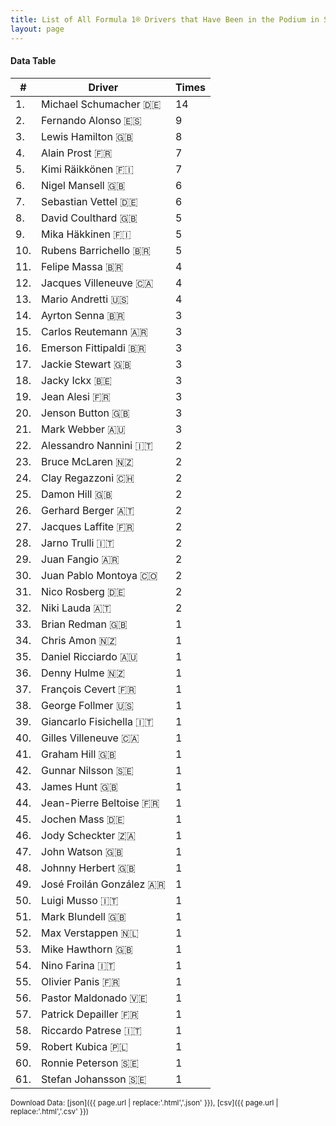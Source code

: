 ```yaml
---
title: List of All Formula 1® Drivers that Have Been in the Podium in Spain
layout: page
---
```


<canvas id="chart" width="400" height="180"></canvas>
<script>
var data = {
    "datasets": [
        {
            "backgroundColor": "#f3a935",
            "borderColor": "#f68639",
            "borderWidth": 1,
            "data": [
                14.0,
                9.0,
                8.0,
                7.0,
                7.0,
                6.0,
                6.0,
                5.0,
                5.0,
                5.0,
                4.0,
                4.0,
                4.0,
                3.0,
                3.0,
                3.0,
                3.0,
                3.0,
                3.0,
                3.0,
                3.0,
                2.0,
                2.0,
                2.0,
                2.0,
                2.0,
                2.0,
                2.0,
                2.0,
                2.0,
                2.0,
                2.0,
                1.0,
                1.0,
                1.0,
                1.0,
                1.0,
                1.0,
                1.0,
                1.0,
                1.0,
                1.0,
                1.0,
                1.0,
                1.0,
                1.0,
                1.0,
                1.0,
                1.0,
                1.0,
                1.0,
                1.0,
                1.0,
                1.0,
                1.0,
                1.0,
                1.0,
                1.0,
                1.0,
                1.0,
                1.0
            ],
            "label": "Times"
        }
    ],
    "labels": [
        "Michael Schumacher 🇩🇪",
        "Fernando Alonso 🇪🇸",
        "Lewis Hamilton 🇬🇧",
        "Alain Prost 🇫🇷",
        "Kimi Räikkönen 🇫🇮",
        "Nigel Mansell 🇬🇧",
        "Sebastian Vettel 🇩🇪",
        "David Coulthard 🇬🇧",
        "Mika Häkkinen 🇫🇮",
        "Rubens Barrichello 🇧🇷",
        "Felipe Massa 🇧🇷",
        "Jacques Villeneuve 🇨🇦",
        "Mario Andretti 🇺🇸",
        "Ayrton Senna 🇧🇷",
        "Carlos Reutemann 🇦🇷",
        "Emerson Fittipaldi 🇧🇷",
        "Jackie Stewart 🇬🇧",
        "Jacky Ickx 🇧🇪",
        "Jean Alesi 🇫🇷",
        "Jenson Button 🇬🇧",
        "Mark Webber 🇦🇺",
        "Alessandro Nannini 🇮🇹",
        "Bruce McLaren 🇳🇿",
        "Clay Regazzoni 🇨🇭",
        "Damon Hill 🇬🇧",
        "Gerhard Berger 🇦🇹",
        "Jacques Laffite 🇫🇷",
        "Jarno Trulli 🇮🇹",
        "Juan Fangio 🇦🇷",
        "Juan Pablo Montoya 🇨🇴",
        "Nico Rosberg 🇩🇪",
        "Niki Lauda 🇦🇹",
        "Brian Redman 🇬🇧",
        "Chris Amon 🇳🇿",
        "Daniel Ricciardo 🇦🇺",
        "Denny Hulme 🇳🇿",
        "François Cevert 🇫🇷",
        "George Follmer 🇺🇸",
        "Giancarlo Fisichella 🇮🇹",
        "Gilles Villeneuve 🇨🇦",
        "Graham Hill 🇬🇧",
        "Gunnar Nilsson 🇸🇪",
        "James Hunt 🇬🇧",
        "Jean-Pierre Beltoise 🇫🇷",
        "Jochen Mass 🇩🇪",
        "Jody Scheckter 🇿🇦",
        "John Watson 🇬🇧",
        "Johnny Herbert 🇬🇧",
        "José Froilán González 🇦🇷",
        "Luigi Musso 🇮🇹",
        "Mark Blundell 🇬🇧",
        "Max Verstappen 🇳🇱",
        "Mike Hawthorn 🇬🇧",
        "Nino Farina 🇮🇹",
        "Olivier Panis 🇫🇷",
        "Pastor Maldonado 🇻🇪",
        "Patrick Depailler 🇫🇷",
        "Riccardo Patrese 🇮🇹",
        "Robert Kubica 🇵🇱",
        "Ronnie Peterson 🇸🇪",
        "Stefan Johansson 🇸🇪"
    ]
};
var options = {
  legend: {
    display: false
  },
  scales: {
    xAxes: [{
      ticks: {
        beginAtZero: true,
        maxRotation: 180,
        display: window.innerWidth > 800
      }
    }],
    yAxes: [{
      ticks: {
        beginAtZero: true
      }
    }]
  },
  onResize: function(chart, size) {
    chart.options.scales.xAxes[0].ticks.display = size.width > 800;
  }
};
new Chart("chart", {
    data: data,
    type: 'bar',
    options: options
});
</script>



#### Data Table

| # | Driver | Times |
|--|--|--|
| 1. | Michael Schumacher 🇩🇪 | 14 |
| 2. | Fernando Alonso 🇪🇸 | 9 |
| 3. | Lewis Hamilton 🇬🇧 | 8 |
| 4. | Alain Prost 🇫🇷 | 7 |
| 5. | Kimi Räikkönen 🇫🇮 | 7 |
| 6. | Nigel Mansell 🇬🇧 | 6 |
| 7. | Sebastian Vettel 🇩🇪 | 6 |
| 8. | David Coulthard 🇬🇧 | 5 |
| 9. | Mika Häkkinen 🇫🇮 | 5 |
| 10. | Rubens Barrichello 🇧🇷 | 5 |
| 11. | Felipe Massa 🇧🇷 | 4 |
| 12. | Jacques Villeneuve 🇨🇦 | 4 |
| 13. | Mario Andretti 🇺🇸 | 4 |
| 14. | Ayrton Senna 🇧🇷 | 3 |
| 15. | Carlos Reutemann 🇦🇷 | 3 |
| 16. | Emerson Fittipaldi 🇧🇷 | 3 |
| 17. | Jackie Stewart 🇬🇧 | 3 |
| 18. | Jacky Ickx 🇧🇪 | 3 |
| 19. | Jean Alesi 🇫🇷 | 3 |
| 20. | Jenson Button 🇬🇧 | 3 |
| 21. | Mark Webber 🇦🇺 | 3 |
| 22. | Alessandro Nannini 🇮🇹 | 2 |
| 23. | Bruce McLaren 🇳🇿 | 2 |
| 24. | Clay Regazzoni 🇨🇭 | 2 |
| 25. | Damon Hill 🇬🇧 | 2 |
| 26. | Gerhard Berger 🇦🇹 | 2 |
| 27. | Jacques Laffite 🇫🇷 | 2 |
| 28. | Jarno Trulli 🇮🇹 | 2 |
| 29. | Juan Fangio 🇦🇷 | 2 |
| 30. | Juan Pablo Montoya 🇨🇴 | 2 |
| 31. | Nico Rosberg 🇩🇪 | 2 |
| 32. | Niki Lauda 🇦🇹 | 2 |
| 33. | Brian Redman 🇬🇧 | 1 |
| 34. | Chris Amon 🇳🇿 | 1 |
| 35. | Daniel Ricciardo 🇦🇺 | 1 |
| 36. | Denny Hulme 🇳🇿 | 1 |
| 37. | François Cevert 🇫🇷 | 1 |
| 38. | George Follmer 🇺🇸 | 1 |
| 39. | Giancarlo Fisichella 🇮🇹 | 1 |
| 40. | Gilles Villeneuve 🇨🇦 | 1 |
| 41. | Graham Hill 🇬🇧 | 1 |
| 42. | Gunnar Nilsson 🇸🇪 | 1 |
| 43. | James Hunt 🇬🇧 | 1 |
| 44. | Jean-Pierre Beltoise 🇫🇷 | 1 |
| 45. | Jochen Mass 🇩🇪 | 1 |
| 46. | Jody Scheckter 🇿🇦 | 1 |
| 47. | John Watson 🇬🇧 | 1 |
| 48. | Johnny Herbert 🇬🇧 | 1 |
| 49. | José Froilán González 🇦🇷 | 1 |
| 50. | Luigi Musso 🇮🇹 | 1 |
| 51. | Mark Blundell 🇬🇧 | 1 |
| 52. | Max Verstappen 🇳🇱 | 1 |
| 53. | Mike Hawthorn 🇬🇧 | 1 |
| 54. | Nino Farina 🇮🇹 | 1 |
| 55. | Olivier Panis 🇫🇷 | 1 |
| 56. | Pastor Maldonado 🇻🇪 | 1 |
| 57. | Patrick Depailler 🇫🇷 | 1 |
| 58. | Riccardo Patrese 🇮🇹 | 1 |
| 59. | Robert Kubica 🇵🇱 | 1 |
| 60. | Ronnie Peterson 🇸🇪 | 1 |
| 61. | Stefan Johansson 🇸🇪 | 1 |

<small>Download Data: [json]({{ page.url | replace:'.html','.json' }}), [csv]({{ page.url | replace:'.html','.csv' }})</small>
